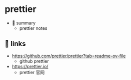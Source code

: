 # prettier

- 📝 summary
  - prettier notes

## 🔗 links

- https://github.com/prettier/prettier?tab=readme-ov-file
  - github prettier
- https://prettier.io/
  - prettier 官网
